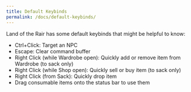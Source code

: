 ```yaml
---
title: Default Keybinds
permalink: /docs/default-keybinds/
---
```


Land of the Rair has some default keybinds that might be helpful to know:

* Ctrl+Click: Target an NPC
* Escape: Clear command buffer
* Right Click (while Wardrobe open): Quickly add or remove item from Wardrobe (to sack only)
* Right Click (while Shop open): Quickly sell or buy item (to sack only)
* Right Click (from Sack): Quickly drop item
* Drag consumable items onto the status bar to use them
